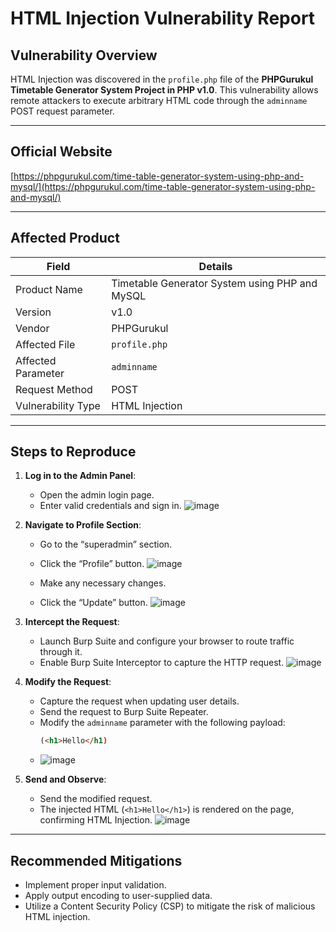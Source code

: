 # HTML Injection Vulnerability Report

## Vulnerability Overview

HTML Injection was discovered in the `profile.php` file of the **PHPGurukul Timetable Generator System Project in PHP v1.0**. This vulnerability allows remote attackers to execute arbitrary HTML code through the `adminname` POST request parameter.

---

## Official Website

[https://phpgurukul.com/time-table-generator-system-using-php-and-mysql/](https://phpgurukul.com/time-table-generator-system-using-php-and-mysql/)

---

## Affected Product

| Field               | Details                                                                 |
|---------------------|-------------------------------------------------------------------------|
| Product Name        | Timetable Generator System using PHP and MySQL                         |
| Version             | v1.0                                                                    |
| Vendor              | PHPGurukul                                                              |
| Affected File       | `profile.php`                                                           |
| Affected Parameter  | `adminname`                                                             |
| Request Method      | POST                                                                    |
| Vulnerability Type  | HTML Injection                                                          |

---

## Steps to Reproduce

1. **Log in to the Admin Panel**:
   - Open the admin login page.
   - Enter valid credentials and sign in.
   ![image](https://github.com/user-attachments/assets/abd0503c-9d3d-4354-8845-106e7897ff22)

2. **Navigate to Profile Section**:
   - Go to the “superadmin” section.
   - Click the “Profile” button.
   ![image](https://github.com/user-attachments/assets/8d100d16-5600-4c7c-ad0b-88107a238c0e)
   
   - Make any necessary changes.
   - Click the “Update” button.
   ![image](https://github.com/user-attachments/assets/a90d7e76-d1ff-4dee-95ce-09b89c901590)

3. **Intercept the Request**:
   - Launch Burp Suite and configure your browser to route traffic through it.
   - Enable Burp Suite Interceptor to capture the HTTP request.
   ![image](https://github.com/user-attachments/assets/26c74f21-6e27-47b1-8a75-764f9a1f8f31)

4. **Modify the Request**:
   - Capture the request when updating user details.
   - Send the request to Burp Suite Repeater.
   - Modify the `adminname` parameter with the following payload:
     ```html
     (<h1>Hello</h1)
     ```
   - ![image](https://github.com/user-attachments/assets/590c47c4-f060-42be-b264-cd470bfb8fca)


5. **Send and Observe**:
   - Send the modified request.
   - The injected HTML (`<h1>Hello</h1>`) is rendered on the page, confirming HTML Injection.
   ![image](https://github.com/user-attachments/assets/902d9e51-2c26-422a-ab98-945ce2fb3493)

---

## Recommended Mitigations

- Implement proper input validation.
- Apply output encoding to user-supplied data.
- Utilize a Content Security Policy (CSP) to mitigate the risk of malicious HTML injection.

